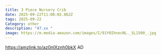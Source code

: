 ```yaml
---
title: 3 Piece Nursery Crib
date: 2025-09-22T11:08:02.862Z
tags: 2025-09-22
Category: other
description: "47.xx "
image: https://m.media-amazon.com/images/I/91Y0IhnecNL._SL1500_.jpg
---
```

https://amzlink.to/az0nIXznh0bkX
AD